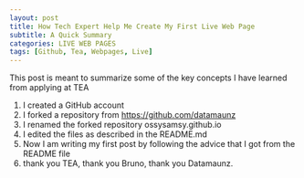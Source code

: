 ```yaml
---
layout: post
title: How Tech Expert Help Me Create My First Live Web Page
subtitle: A Quick Summary
categories: LIVE WEB PAGES
tags: [Github, Tea, Webpages, Live]
---
```




This post is meant to summarize some of the key concepts I have learned from applying at TEA
1. I created a GitHub account
2. I forked a repository from https://github.com/datamaunz
3. I renamed the forked repository ossysamsy.github.io
4. I edited the files as described in the README.md
5. Now I am writing my first post by following the advice that I got from the README file
6. thank you TEA, thank you Bruno, thank you Datamaunz.
